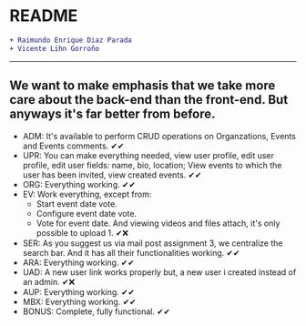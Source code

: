# README
```diff
+ Raimundo Enrique Diaz Parada
+ Vicente Lihn Gorroño
```
---
## We want to make emphasis that we take more care about the back-end than the front-end. But anyways it's far better from before.
- ADM: It's available to perform CRUD operations on Organzations, Events and Events comments. ✔✔
- UPR: You can make everything needed, view user profile, edit user profile, edit user fields: name, bio, location; View events to which the user has been invited, view created events. ✔✔
- ORG: Everything working. ✔✔
- EV: Work everything, except from:
     - Start event date vote.
     - Configure event date vote.
     - Vote for event date. 
      And viewing videos and files attach, it's only possible to upload 1. ✔❌
- SER: As you suggest us via mail post assignment 3, we centralize the search bar. And it has all their functionalities working. ✔✔
- ARA: Everything working. ✔✔
- UAD: A new user link works properly but, a new user i created instead of an admin. ✔❌
- AUP: Everything working. ✔✔
- MBX: Everything working. ✔✔
- BONUS: Complete, fully functional. ✔✔

